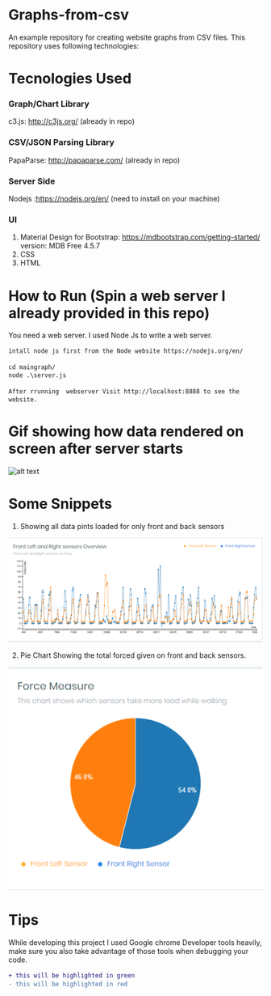 # Graphs-from-csv

An example repository for creating website graphs from CSV files. This repository uses following technologies:

# Tecnologies Used
### Graph/Chart Library
c3.js: http://c3js.org/ (already in repo)

### CSV/JSON Parsing Library
PapaParse: http://papaparse.com/ (already in repo)

### Server Side
Nodejs :https://nodejs.org/en/ (need to install on your machine)

### UI
1. Material Design for Bootstrap: https://mdbootstrap.com/getting-started/  version: MDB Free 4.5.7
2. CSS
3. HTML


# How to Run (Spin a web server I already provided in this repo)

You need a web server. I used Node Js to write a web server.
```
intall node js first from the Node website https://nodejs.org/en/

cd maingraph/
node .\server.js

After rrunning  webserver Visit http://localhost:8888 to see the website.
```


# Gif showing how data rendered on screen after server starts 

![alt text](https://github.com/jaskaran1989/Smart-insole-analysis-charts-/blob/master/moo.gif)



# Some Snippets

1. Showing all data pints loaded for only front and back sensors


![alt text](https://github.com/jaskaran1989/Smart-insole-analysis-charts-/blob/master/Capture.PNG)


2. Pie Chart Showing the total forced given on front and back sensors.


![alt text](https://github.com/jaskaran1989/Smart-insole-analysis-charts-/blob/master/Capture1.PNG)


# Tips

While developing this project I used Google chrome Developer tools heavily, make sure you also take advantage of those tools when debugging your code.

```diff
+ this will be highlighted in green
- this will be highlighted in red
```
